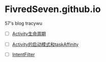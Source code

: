 # FivredSeven.github.io
57's blog
tracywu

- [ ] [Activity生命周期](./Activity生命周期.md)
- [ ] [Activity的启动模式和taskAffinity](./Activity的启动模式.md)
- [ ] [IntentFilter](./IntentFilter.md)



